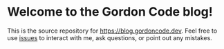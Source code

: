 # Welcome to the Gordon Code blog!

This is the source repository for https://blog.gordoncode.dev. Feel free to use [issues](https://github.com/gordon-code/blog/issues) to interact with me, ask questions, or point out any mistakes.